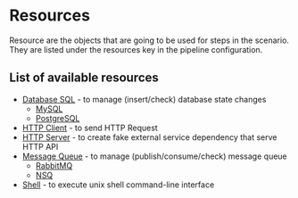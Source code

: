 # Resources

Resource are the objects that are going to be used for steps in the scenario. They are listed under the resources key in the pipeline configuration.

## List of available resources

* [Database SQL](https://alileza.github.io/tomato/resources/database-sql) - to manage (insert/check) database state changes
  * [MySQL](https://alileza.github.io/tomato/resources/database-sql)
  * [PostgreSQL](https://alileza.github.io/tomato/resources/database-sql)
* [HTTP Client](https://alileza.github.io/tomato/resources/http-client) - to send HTTP Request
* [HTTP Server](https://alileza.github.io/tomato/resources/http-server) - to create fake external service dependency that serve HTTP API
* [Message Queue](https://alileza.github.io/tomato/resources/message-queue) - to manage (publish/consume/check) message queue
  * [RabbitMQ](https://alileza.github.io/tomato/resources/message-queue)
  * [NSQ](https://alileza.github.io/tomato/resources/message-queue)
* [Shell](https://alileza.github.io/tomato/resources/shell) - to execute unix shell command-line interface
